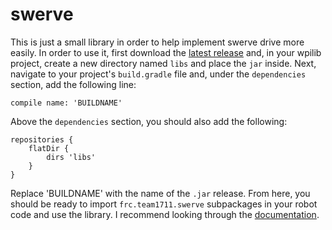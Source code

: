 # swerve

This is just a small library in order to help implement swerve drive more easily.
In order to use it, first download the 
[latest release](https://github.com/frc1711/swerve/tree/main/swervelib/build/libs)
and, in your wpilib project, create a new directory named `libs` and place the `jar` inside.
Next, navigate to your project's `build.gradle` file and, under the `dependencies` section,
add the following line:
```
compile name: 'BUILDNAME'
```

Above the `dependencies` section, you should also add the following:

```
repositories {
	flatDir {
		dirs 'libs'
	}
}
```

Replace 'BUILDNAME' with the name of the `.jar` release. From here, you should be ready to import
`frc.team1711.swerve` subpackages in your robot code and use the library. I recommend looking through the
[documentation](https://raw.githack.com/frc1711/swerve/main/swervelib/build/docs/javadoc/index.html).
